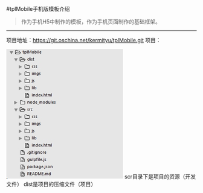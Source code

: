 #tplMobile手机版模板介绍
>作为手机H5中制作的模板，作为手机页面制作的基础框架。

- - - - 
项目地址：<https://git.oschina.net/kermityu/tplMobile.git>
项目：


![](./_image/2017-02-16-18-07-02.jpg)
scr目录下是项目的资源（开发文件）
dist是项目的压缩文件（项目）

